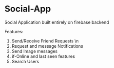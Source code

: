 # Social-App
Social Application built entirely on firebase backend

Features:
1. Send/Receive Friend Requests \n
2. Request and message Notifications 
3. Send Image messages
4. if-Online and last seen features
5. Search Users
